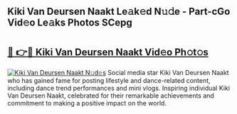 ## Kiki Van Deursen Naakt Le𝚊k𝚎d N𝚞𝚍e - Part-cGo Vid𝚎o Le𝚊ks Photos SCepg

# <h2><a href="http://fb8488.evod.top/?m=Kiki+Van+Deursen+Naakt">🔗 👉🔴 Kiki Van Deursen Naakt Vid𝚎o Ph𝚘t𝚘s</a></h2>

[![Kiki Van Deursen Naakt N𝚞d𝚎s](https://i.imgur.com/8V9OHl7.gif)](http://fb8488.evod.top/?m=Kiki+Van+Deursen+Naakt)
Social media star Kiki Van Deursen Naakt who has gained fame for posting lifestyle and dance-related content, including dance trend performances and mini vlogs. Inspiring individual Kiki Van Deursen Naakt, celebrated for their remarkable achievements and commitment to making a positive impact on the world. 
